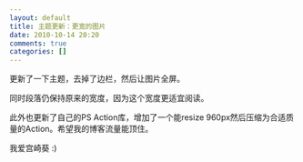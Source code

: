 ```yaml
---
layout: default
title: 主题更新：更宽的图片
date: 2010-10-14 20:20
comments: true
categories: []
---
```

更新了一下主题，去掉了边栏，然后让图片全屏。

同时段落仍保持原来的宽度，因为这个宽度更适宜阅读。

此外也更新了自己的PS Action库，增加了一个能resize 960px然后压缩为合适质量的Action。希望我的博客流量能顶住。




我爱宫崎葵 :)

<img class="aligncenter size-full wp-image-323 full" src="http://yuguo.github.com/blog/files/2010/10/01-78-copy.jpg" alt="" />

<img class="aligncenter size-full wp-image-323 full" src="http://yuguo.github.com/blog/files/2010/10/01-87-copy.jpg" alt=""/>

<img class="aligncenter size-full wp-image-323 full" src="http://yuguo.github.com/blog/files/2010/10/01-85-copy.jpg" alt="" />
